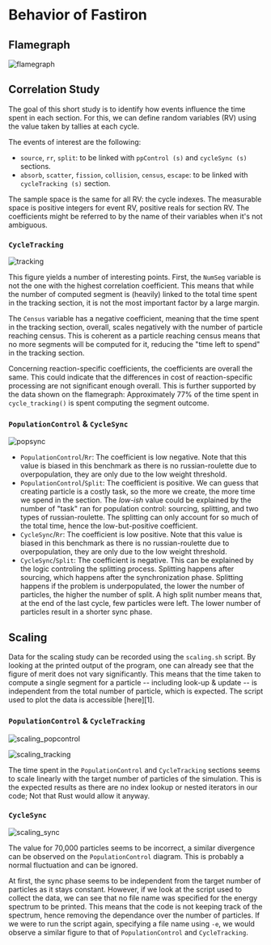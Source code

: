 # Behavior of Fastiron

## Flamegraph

![flamegraph](../Fastiron/1.2-RuSeq/CTS2.svg)

## Correlation Study

The goal of this short study is to identify how events influence the time spent in each
section. For this, we can define random variables (RV) using the value taken by tallies 
at each cycle.

The events of interest are the following: 

- `source`, `rr`, `split`: to be linked with `ppControl (s)` and `cycleSync (s)` 
sections.
- `absorb`, `scatter`, `fission`, `collision`, `census`, `escape`: to be linked with 
`cycleTracking (s)` section.

The sample space is the same for all RV: the cycle indexes. The measurable space is
positive integers for event RV, positive reals for section RV. The coefficients might 
be referred to by the name of their variables when it's not ambiguous.

### `CycleTracking`

![tracking](figures/FI_64/heatmap_tracking.png)

This figure yields a number of interesting points. First, the `NumSeg` variable is 
not the one with the highest correlation coefficient. This means that while the 
number of computed segment is (heavily) linked to the total time spent in the tracking
section, it is not the most important factor by a large margin.

The `Census` variable has a negative coefficient, meaning that the time spent in the 
tracking section, overall, scales negatively with the number of particle reaching census.
This is coherent as a particle reaching census means that no more segments will be 
computed for it, reducing the "time left to spend" in the tracking section.

Concerning reaction-specific coefficients, the coefficients are overall the same. This 
could indicate that the differences in cost of reaction-specific processing are not 
significant enough overall. This is further supported by the data shown on the 
flamegraph: Approximately 77% of the time spent in `cycle_tracking()` is spent computing
the segment outcome.

### `PopulationControl` & `CycleSync`

![popsync](figures/FI_64/heatmap_popsync.png)


- `PopulationControl`/`Rr`: The coefficient is low negative. Note that this value is 
  biased in this benchmark as there is no russian-roulette due to overpopulation, they 
  are only due to the low weight threshold.
- `PopulationControl`/`Split`: The coefficient is positive. We can guess
  that creating particle is a costly task, so the more we create, the more time we 
  spend in the section. The _low-ish_ value could be explained by the number of "task" 
  ran for population control: sourcing, splitting, and two types of russian-roulette.
  The splitting can only account for so much of the total time, hence the 
  low-but-positive coefficient.
- `CycleSync`/`Rr`: The coefficient is low positive. Note that this value is biased 
  in this benchmark as there is no russian-roulette due to overpopulation, they are 
  only due to the low weight threshold.
- `CycleSync`/`Split`: The coefficient is negative. This 
  can be explained by the logic controling the splitting process. Splitting happens 
  after sourcing, which happens after the synchronization phase. Splitting happens if
  the problem is underpopulated, the lower the number of particles, the higher the 
  number of split. A high split number means that, at the end of the last cycle, few
  particles were left. The lower number of particles result in a shorter sync phase. 


## Scaling

Data for the scaling study can be recorded using the `scaling.sh` script. By looking at 
the printed output of the program, one can already see that the figure of merit does not
vary significantly. This means that the time taken to compute a single segment for a particle
-- including look-up & update -- is independent from the total number of particle, 
which is expected. The script used to plot the data is accessible [here][1].

### `PopulationControl` & `CycleTracking`

![scaling_popcontrol](figures/FI_64/scaling_ppcontrol.png)

![scaling_tracking](figures/FI_64/scaling_tracking.png)

The time spent in the `PopulationControl` and `CycleTracking` sections seems to scale 
linearly with the target number of particles of the simulation. This is the expected 
results as there are no index lookup or nested iterators in our code; Not that Rust 
would allow it anyway.

### `CycleSync`

![scaling_sync](figures/FI_64/scaling_sync.png)

The value for 70,000 particles seems to be incorrect, a similar divergence can be observed on 
the `PopulationControl` diagram. This is probably a normal fluctuation and can be ignored.

At first, the sync phase seems to be independent from the target number of particles as it stays
constant. However, if we look at the script used to collect the data, we can see that no file 
name was specified for the energy spectrum to be printed. This means that the code is not keeping 
track of the spectrum, hence removing the dependance over the number of particles. If we were to 
run the script again, specifying a file name using `-e`, we would observe a similar figure to that 
of `PopulationControl` and `CycleTracking`.